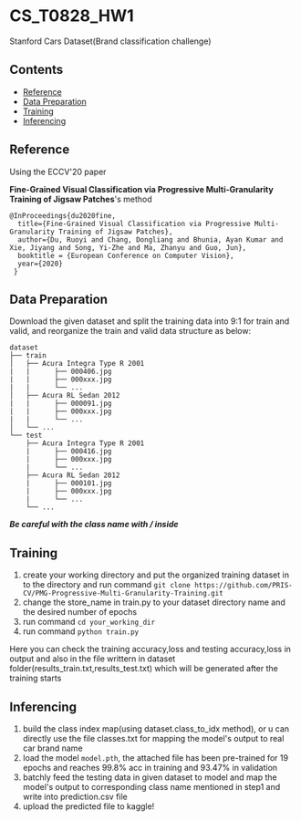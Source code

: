 # CS_T0828_HW1

Stanford Cars Dataset(Brand classification challenge)

## Contents

- [Reference](#reference)
- [Data Preparation](#data-preparation)
- [Training](#training)
- [Inferencing](#inferencing)

## Reference

Using the ECCV'20 paper

**Fine-Grained Visual Classification via Progressive Multi-Granularity Training of Jigsaw Patches**'s method

```
@InProceedings{du2020fine,
  title={Fine-Grained Visual Classification via Progressive Multi-Granularity Training of Jigsaw Patches},
  author={Du, Ruoyi and Chang, Dongliang and Bhunia, Ayan Kumar and Xie, Jiyang and Song, Yi-Zhe and Ma, Zhanyu and Guo, Jun},
  booktitle = {European Conference on Computer Vision},
  year={2020}
 } 
 ```

## Data Preparation
Download the given dataset and split the training data into 9:1 for train and valid, and reorganize the train and valid data structure as below:
```
dataset
├── train
│   ├── Acura Integra Type R 2001
|   |      ├── 000406.jpg
|   |      ├── 000xxx.jpg
|   |      └── ...
│   ├── Acura RL Sedan 2012
|   |      ├── 000091.jpg
|   |      ├── 000xxx.jpg
|   |      └── ...
│   └── ...
└── test
    ├── Acura Integra Type R 2001
    |      ├── 000416.jpg
    |      ├── 000xxx.jpg
    |      └── ...
    ├── Acura RL Sedan 2012
    |      ├── 000101.jpg
    |      ├── 000xxx.jpg
    |      └── ...
    └── ...
```
***Be careful with the class name with / inside***

## Training
1. create your working directory and put the organized training dataset in to the directory and run command ```git clone https://github.com/PRIS-CV/PMG-Progressive-Multi-Granularity-Training.git```
2. change the store_name in train.py to your dataset directory name and the desired number of epochs
3. run command ```cd your_working_dir```
4. run command ```python train.py```

Here you can check the training accuracy,loss and testing accuracy,loss in output and also in the file writtern in dataset folder(results_train.txt,results_test.txt) which will be generated after the training starts

## Inferencing
1. build the class index map(using dataset.class_to_idx method), or u can directly use the file classes.txt for mapping the model's output to real car brand name
2. load the model ```model.pth```, the attached file has been pre-trained for 19 epochs and reaches 99.8% acc in training and 93.47% in validation
3. batchly feed the testing data in given dataset to model and map the model's output to corresponding class name mentioned in step1 and write into prediction.csv file
4. upload the predicted file to kaggle!

